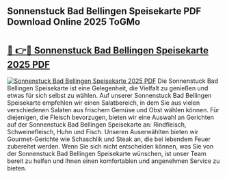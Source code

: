 ## Sonnenstuck Bad Bellingen Speisekarte PDF Download Online 2025 ToGMo

# <h2><a href="http://gc9r8kk.nevu.top/?p=Sonnenstuck+Bad+Bellingen+Speisekarte">🔗 👉🔴 Sonnenstuck Bad Bellingen Speisekarte 2025 PDF</a></h2>

[![Sonnenstuck Bad Bellingen Speisekarte 2025 PDF](https://i.imgur.com/dBaPXMq.png)](http://gc9r8kk.nevu.top/?p=Sonnenstuck+Bad+Bellingen+Speisekarte)
Die Sonnenstuck Bad Bellingen Speisekarte ist eine Gelegenheit, die Vielfalt zu genießen und etwas für sich selbst zu wählen. Auf unserer Sonnenstuck Bad Bellingen Speisekarte empfehlen wir einen Salatbereich, in dem Sie aus vielen verschiedenen Salaten aus frischem Gemüse und Obst wählen können. Für diejenigen, die Fleisch bevorzugen, bieten wir eine Auswahl an Gerichten auf der Sonnenstuck Bad Bellingen Speisekarte an: Rindfleisch, Schweinefleisch, Huhn und Fisch. Unseren Auserwählten bieten wir Gourmet-Gerichte wie Schaschlik und Steak an, die bei lebendem Feuer zubereitet werden. Wenn Sie sich nicht entscheiden können, was Sie von der Sonnenstuck Bad Bellingen Speisekarte wünschen, ist unser Team bereit zu helfen und Ihnen einen komfortablen und angenehmen Service zu bieten.
